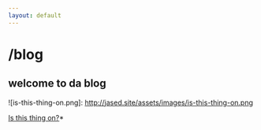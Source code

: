```yaml
---
layout: default
---
```


# /blog

## welcome to da blog

![is-this-thing-on.png]: http://jased.site/assets/images/is-this-thing-on.png

[Is this thing on?](http://jased.site/blog/is-this-thing-on)*